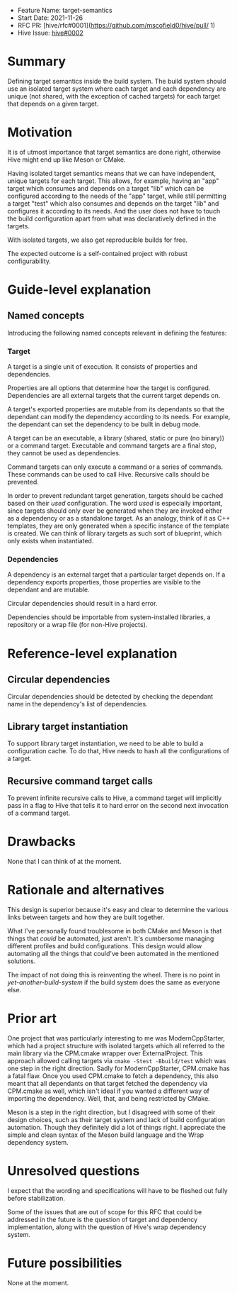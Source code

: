 - Feature Name: target-semantics
- Start Date: 2021-11-26
- RFC PR: [hive/rfc#0001](https://github.com/mscofield0/hive/pull/  1)
- Hive Issue: [hive#0002](https://github.com/mscofield0/hive/issues/2)

# Summary
[summary]: #summary

Defining target semantics inside the build system. The build system should use an isolated target system where each target and each dependency are unique (not shared, with the exception of cached targets) for each target that depends on a given target.

# Motivation
[motivation]: #motivation

It is of utmost importance that target semantics are done right, otherwise Hive might end up like Meson or CMake.

Having isolated target semantics means that we can have independent, unique targets for each target. This allows, for example, having an "app" target which consumes and depends on a target "lib" which can be configured according to the needs of the "app" target, while still permitting a target "test" which also consumes and depends on the target "lib" and configures it according to its needs. And the user does not have to touch the build configuration apart from what was declaratively defined in the targets.

With isolated targets, we also get reproducible builds for free.

The expected outcome is a self-contained project with robust configurability.

# Guide-level explanation
[guide-level-explanation]: #guide-level-explanation

## Named concepts

Introducing the following named concepts relevant in defining the features:

### Target

A target is a single unit of execution. It consists of properties and dependencies.

Properties are all options that determine how the target is configured.
Dependencies are all external targets that the current target depends on.

A target's exported properties are mutable from its dependants so that the dependant can modify the dependency according to its needs. For example, the dependant can set the dependency to be built in debug mode.

A target can be an executable, a library (shared, static or pure (no binary)) or a command target. Executable and command targets are a final stop, they cannot be used as dependencies.

Command targets can only execute a command or a series of commands. These commands can be used to call Hive. Recursive calls should be prevented.

In order to prevent redundant target generation, targets should be cached based on their _used_ configuration. The word _used_ is especially important, since targets should only ever be generated when they are invoked either as a dependency or as a standalone target. As an analogy, think of it as C++ templates, they are only generated when a specific instance of the template is created. We can think of library targets as such sort of blueprint, which only exists when instantiated. 

### Dependencies

A dependency is an external target that a particular target depends on. If a dependency exports properties, those properties are visible to the dependant and are mutable.

Circular dependencies should result in a hard error.

Dependencies should be importable from system-installed libraries, a repository or a wrap file (for non-Hive projects).

# Reference-level explanation
[reference-level-explanation]: #reference-level-explanation

## Circular dependencies

Circular dependencies should be detected by checking the dependant name in the dependency's list of dependencies.

## Library target instantiation

To support library target instantiation, we need to be able to build a configuration cache. To do that, Hive needs to hash all the configurations of a target.

## Recursive command target calls

To prevent infinite recursive calls to Hive, a command target will implicitly pass in a flag to Hive that tells it to hard error on the second next invocation of a command target.

# Drawbacks
[drawbacks]: #drawbacks

None that I can think of at the moment.

# Rationale and alternatives
[rationale-and-alternatives]: #rationale-and-alternatives

This design is superior because it's easy and clear to determine the various links between targets and how they are built together. 

What I've personally found troublesome in both CMake and Meson is that things that _could_ be automated, just aren't. It's cumbersome managing different profiles and build configurations. This design would allow automating all the things that could've been automated in the mentioned solutions.

The impact of not doing this is reinventing the wheel. There is no point in _yet-another-build-system_ if the build system does the same as everyone else.

# Prior art
[prior-art]: #prior-art

One project that was particularly interesting to me was ModernCppStarter, which had a project structure with isolated targets which all referred to the main library via the CPM.cmake wrapper over ExternalProject. This approach allowed calling targets via `cmake -Stest -Bbuild/test` which was one step in the right direction. Sadly for ModernCppStarter, CPM.cmake has a fatal flaw. Once you used CPM.cmake to fetch a dependency, this also meant that all dependants on that target fetched the dependency via CPM.cmake as well, which isn't ideal if you wanted a different way of importing the dependency. Well, that, and being restricted by CMake.

Meson is a step in the right direction, but I disagreed with some of their design choices, such as their target system and lack of build configuration automation. Though they definitely did a lot of things right. I appreciate the simple and clean syntax of the Meson build language and the Wrap dependency system. 

# Unresolved questions
[unresolved-questions]: #unresolved-questions

I expect that the wording and specifications will have to be fleshed out fully before stabilization. 

Some of the issues that are out of scope for this RFC that could be addressed in the future is the question of target and dependency implementation, along with the question of Hive's wrap dependency system.

# Future possibilities
[future-possibilities]: #future-possibilities

None at the moment.